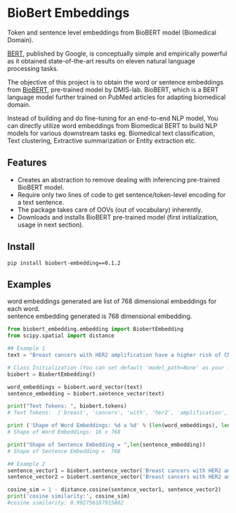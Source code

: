 # BioBert Embeddings
Token and sentence level embeddings from BioBERT model (Biomedical Domain).

[BERT](https://arxiv.org/abs/1810.04805), published by Google, is conceptually simple and empirically powerful as it obtained state-of-the-art results on eleven natural language processing tasks.  

The objective of this project is to obtain the word or sentence embeddings from [BioBERT](https://github.com/dmis-lab/biobert), pre-trained model by DMIS-lab. BioBERT, which is a BERT language model further trained on PubMed articles for adapting biomedical domain.

Instead of building and do fine-tuning for an end-to-end NLP model, You can directly utilize word embeddings from Biomedical BERT to build NLP models for various downstream tasks eg. Biomedical text classification, Text clustering, Extractive summarization or Entity extraction etc.



## Features
* Creates an abstraction to remove dealing with inferencing pre-trained BioBERT model.
* Require only two lines of code to get sentence/token-level encoding for a text sentence.
* The package takes care of OOVs (out of vocabulary) inherently.
* Downloads and installs BioBERT pre-trained model (first initialization, usage in next section).

## Install
```
pip install biobert-embedding==0.1.2
```

## Examples

word embeddings generated are list of 768 dimensional embeddings for each word. <br>
sentence embedding generated is 768 dimensional embedding.

```python
from biobert_embedding.embedding import BiobertEmbedding
from scipy.spatial import distance

## Example 1
text = "Breast cancers with HER2 amplification have a higher risk of CNS metastasis and poorer prognosis."\

# Class Initialization (You can set default 'model_path=None' as your finetuned BERT model path while Initialization)
biobert = BiobertEmbedding()

word_embeddings = biobert.word_vector(text)
sentence_embedding = biobert.sentence_vector(text)

print("Text Tokens: ", biobert.tokens)
# Text Tokens:  ['breast', 'cancers', 'with', 'her2', 'amplification', 'have', 'a', 'higher', 'risk', 'of', 'cns', 'metastasis', 'and', 'poorer', 'prognosis', '.']

print ('Shape of Word Embeddings: %d x %d' % (len(word_embeddings), len(word_embeddings[0])))
# Shape of Word Embeddings: 16 x 768

print("Shape of Sentence Embedding = ",len(sentence_embedding))
# Shape of Sentence Embedding =  768

## Example 2
sentence_vector1 = biobert.sentence_vector('Breast cancers with HER2 amplification have a higher risk of CNS metastasis and poorer prognosis.')
sentence_vector2 = biobert.sentence_vector('Breast cancers with HER2 amplification are more aggressive, have a higher risk of CNS metastasis, and poorer prognosis.')

cosine_sim = 1 - distance.cosine(sentence_vector1, sentence_vector2)
print('cosine similarity:', cosine_sim)
#cosine similarity: 0.992756187915802
```
